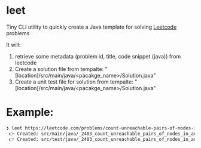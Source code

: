 # leet
Tiny CLI utility to quickly create a Java template for solving [Leetcode](https://leetcode.com)  problems

It will:
1) retrieve some metadata (problem id, title, code snippet (java)) from leetcode
2) Create a solution file from tempalte: "[location]/src/main/java/<pacakge_name>/Solution.java"
3) Create a unit test file for solution from tempalte: "[location]/src/main/java/<pacakge_name>/Solution.java"

# Example:
```bash
❯ leet https://leetcode.com/problems/count-unreachable-pairs-of-nodes-in-an-undirected-graph/
 👉 Created: src/main/java/_2403_count_unreachable_pairs_of_nodes_in_an_undirected_graph/Solution.java
 👉 Created: src/test/java/_2403_count_unreachable_pairs_of_nodes_in_an_undirected_graph/SolutionTest.java

```